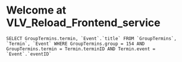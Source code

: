 # Welcome at VLV_Reload_Frontend_service


```
SELECT GroupTermins.termin, `Event`.`title` FROM `GroupTermins`, `Termin`, `Event` WHERE GroupTermins.group = 154 AND GroupTermins.termin = Termin.terminID AND Termin.event = `Event`.`eventID`
```